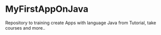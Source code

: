 # MyFirstAppOnJava
Repository to training create Apps with language Java from Tutorial, take courses and more..
